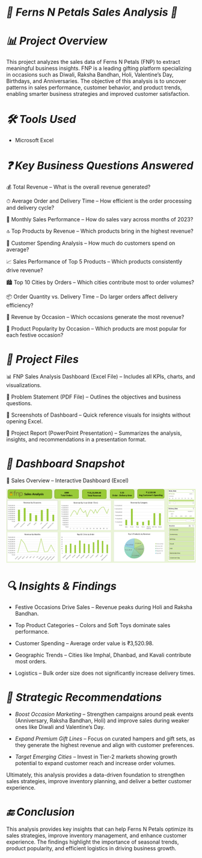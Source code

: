 # *🌸 Ferns N Petals Sales Analysis 🌸*
# *📊 Project Overview*

This project analyzes the sales data of Ferns N Petals (FNP) to extract meaningful business insights. FNP is a leading gifting platform specializing in occasions such as Diwali, Raksha Bandhan, Holi, Valentine’s Day, Birthdays, and Anniversaries. The objective of this analysis is to uncover patterns in sales performance, customer behavior, and product trends, enabling smarter business strategies and improved customer satisfaction.

# *🛠 Tools Used*
- Microsoft Excel

# *❓ Key Business Questions Answered*

💰 Total Revenue – What is the overall revenue generated?

⏱ Average Order and Delivery Time – How efficient is the order processing and delivery cycle?

📅 Monthly Sales Performance – How do sales vary across months of 2023?

🔝 Top Products by Revenue – Which products bring in the highest revenue?

🛒 Customer Spending Analysis – How much do customers spend on average?

📈 Sales Performance of Top 5 Products – Which products consistently drive revenue?

🏙 Top 10 Cities by Orders – Which cities contribute most to order volumes?

📦 Order Quantity vs. Delivery Time – Do larger orders affect delivery efficiency?

🎉 Revenue by Occasion – Which occasions generate the most revenue?

🎁 Product Popularity by Occasion – Which products are most popular for each festive occasion?

# *📁 Project Files*

📊 FNP Sales Analysis Dashboard (Excel File) – Includes all KPIs, charts, and visualizations.

📝 Problem Statement (PDF File) – Outlines the objectives and business questions.

📸 Screenshots of Dashboard – Quick reference visuals for insights without opening Excel.

🎤 Project Report (PowerPoint Presentation) – Summarizes the analysis, insights, and recommendations in a presentation format.


# *📸 Dashboard Snapshot*

📸 Sales Overview – Interactive Dashboard (Excel)

![SalesOverview](FNPDashboard.png)


# *🔍 Insights & Findings*

- Festive Occasions Drive Sales – Revenue peaks during Holi and Raksha Bandhan.

- Top Product Categories – Colors and Soft Toys dominate sales performance.

- Customer Spending – Average order value is ₹3,520.98.

- Geographic Trends – Cities like Imphal, Dhanbad, and Kavali contribute most orders.

- Logistics – Bulk order size does not significantly increase delivery times.

# *🚀 Strategic Recommendations*

- *Boost Occasion Marketing* – Strengthen campaigns around peak events (Anniversary, Raksha Bandhan, Holi) and improve sales during weaker ones like Diwali and Valentine’s Day.  

- *Expand Premium Gift Lines* – Focus on curated hampers and gift sets, as they generate the highest revenue and align with customer preferences.  

- *Target Emerging Cities* – Invest in Tier-2 markets showing growth potential to expand customer reach and increase order volumes.  

Ultimately, this analysis provides a data-driven foundation to strengthen sales strategies, improve inventory planning, and deliver a better customer experience.

# *🔚 Conclusion*

This analysis provides key insights that can help Ferns N Petals optimize its sales strategies, improve inventory management, and enhance customer experience. The findings highlight the importance of seasonal trends, product popularity, and efficient logistics in driving business growth.

